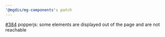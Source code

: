 ```yaml
---
'@mgdis/mg-components': patch
---
```


[#384](https://gitlab.mgdis.fr/core/core-ui/core-ui/-/issues/384) popperjs: some elements are displayed out of the page and are not reachable
